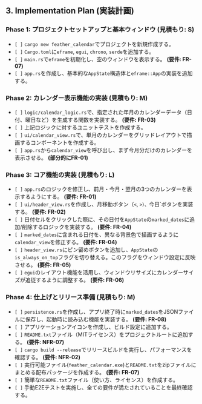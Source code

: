 ## 3. Implementation Plan (実装計画)

### Phase 1: プロジェクトセットアップと基本ウィンドウ (見積もり: S)

- `[ ]` `cargo new feather_calendar`でプロジェクトを新規作成する。
- `[ ]` `Cargo.toml`に`eframe`, `egui`, `chrono`, `serde`を追加する。
- `[ ]` `main.rs`で`eframe`を初期化し、空のウィンドウを表示する。 **(要件: FR-07)**
- `[ ]` `app.rs`を作成し、基本的な`AppState`構造体と`eframe::App`の実装を追加する。

### Phase 2: カレンダー表示機能の実装 (見積もり: M)

- `[ ]` `logic/calendar_logic.rs`で、指定された年月のカレンダーデータ（日付、曜日など）を生成する関数を実装する。 **(要件: FR-03)**
- `[ ]` 上記ロジックに対するユニットテストを作成する。
- `[ ]` `ui/calendar_view.rs`で、単月のカレンダーをグリッドレイアウトで描画するコンポーネントを作成する。
- `[ ]` `app.rs`から`calendar_view`を呼び出し、まず今月分だけのカレンダーを表示させる。 **(部分的にFR-01)**

### Phase 3: コア機能の実装 (見積もり: L)

- `[ ]` `app.rs`のロジックを修正し、前月・今月・翌月の3つのカレンダーを表示するようにする。 **(要件: FR-01)**
- `[ ]` `ui/header_view.rs`を作成し、月移動ボタン（`<`, `>）、`今日`ボタンを実装する。 **(要件: FR-02)**
- `[ ]` 日付セルをクリックした際に、その日付を`AppState`の`marked_dates`に追加/削除するロジックを実装する。 **(要件: FR-04)**
- `[ ]` `marked_dates`に含まれる日付を、異なる背景色で描画するように`calendar_view`を修正する。 **(要件: FR-04)**
- `[ ]` `header_view.rs`にピン留めボタンを追加し、`AppState`の`is_always_on_top`フラグを切り替える。このフラグをウィンドウ設定に反映させる。 **(要件: FR-05)**
- `[ ]` `egui`のレイアウト機能を活用し、ウィンドウリサイズにカレンダーサイズが追従するように調整する。 **(要件: FR-06)**

### Phase 4: 仕上げとリリース準備 (見積もり: M)

- `[ ]` `persistence.rs`を作成し、アプリ終了時に`marked_dates`をJSONファイルに保存し、起動時に読み込む機能を実装する。 **(要件: FR-08)**
- `[ ]` アプリケーションアイコンを作成し、ビルド設定に追加する。
- `[ ]` `README.txt`ファイル（MITライセンス）をプロジェクトルートに追加する。 **(要件: NFR-07)**
- `[ ]` `cargo build --release`でリリースビルドを実行し、パフォーマンスを確認する。 **(要件: NFR-02)**
- `[ ]` 実行可能ファイル(`feather_calendar.exe`)と`README.txt`をzipファイルにまとめる配布パッケージを作成する。 **(要件: FR-07)**
- `[ ]` 簡単な`README.txt`ファイル（使い方、ライセンス）を作成する。
- `[ ]` 手動E2Eテストを実施し、全ての要件が満たされていることを最終確認する。
